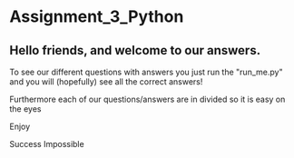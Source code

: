 # Assignment_3_Python

## Hello friends, and welcome to our answers.

To see our different questions with answers you just run the "run_me.py" and you will (hopefully) see all the correct answers!

Furthermore each of our questions/answers are in divided so it is easy on the eyes

Enjoy

Success Impossible
